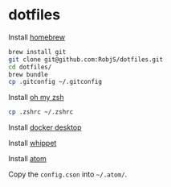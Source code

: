 # dotfiles

Install [homebrew](https://brew.sh/)

```bash
brew install git
git clone git@github.com:RobjS/dotfiles.git
cd dotfiles/
brew bundle
cp .gitconfig ~/.gitconfig
```

Install [oh my zsh](https://github.com/robbyrussell/oh-my-zsh)

```bash
cp .zshrc ~/.zshrc
```

Install [docker desktop](https://www.docker.com/products/docker-desktop)

Install [whippet](https://github.com/dxw/whippet)

Install [atom](https://atom.io/)

Copy the `config.cson` into `~/.atom/`.



